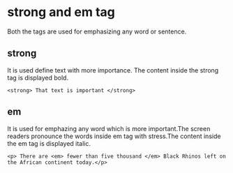 # strong and em tag
Both the tags are used for emphasizing any word or sentence.
## strong
It is used define text with more importance. The content inside the strong tag is displayed bold.
```
<strong> That text is important </strong>

```
## em
It is used for emphazing any word which is more important.The screen readers pronounce the words inside em tag with stress.The content inside the em tag is displayed italic.
```
<p> There are <em> fewer than five thousand </em> Black Rhinos left on the African continent today.</p>

```
